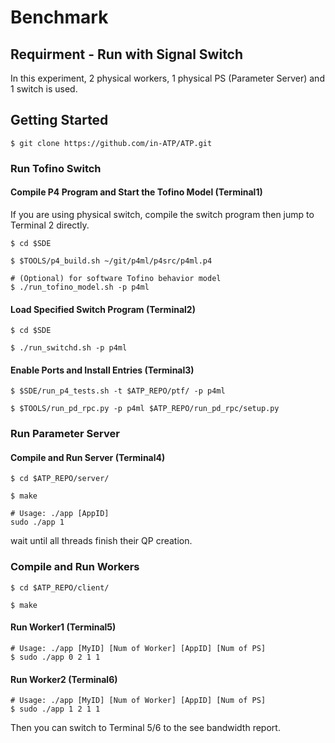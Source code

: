 # Benchmark

## Requirment - Run with Signal Switch

In this experiment, 2 physical workers, 1 physical PS (Parameter Server) and 1 switch is used.


## Getting Started
```
$ git clone https://github.com/in-ATP/ATP.git
```

### Run Tofino Switch 

#### Compile P4 Program and Start the Tofino Model (Terminal1)
If you are using physical switch, compile the switch program then jump to Terminal 2 directly.
```
$ cd $SDE
```
```
$ $TOOLS/p4_build.sh ~/git/p4ml/p4src/p4ml.p4
```
```
# (Optional) for software Tofino behavior model
$ ./run_tofino_model.sh -p p4ml
```
#### Load Specified Switch Program (Terminal2)
```
$ cd $SDE
```
```
$ ./run_switchd.sh -p p4ml
```
#### Enable Ports and Install Entries (Terminal3)
```
$ $SDE/run_p4_tests.sh -t $ATP_REPO/ptf/ -p p4ml 
```
```
$ $TOOLS/run_pd_rpc.py -p p4ml $ATP_REPO/run_pd_rpc/setup.py 
```

### Run Parameter Server 
#### Compile and Run Server (Terminal4)
```
$ cd $ATP_REPO/server/
```
```
$ make
```
```
# Usage: ./app [AppID]
sudo ./app 1
```

wait until all threads finish their QP creation.

### Compile and Run Workers
```
$ cd $ATP_REPO/client/
```
```
$ make
```
#### Run Worker1 (Terminal5)
```
# Usage: ./app [MyID] [Num of Worker] [AppID] [Num of PS]
$ sudo ./app 0 2 1 1
```
#### Run Worker2 (Terminal6)
```
# Usage: ./app [MyID] [Num of Worker] [AppID] [Num of PS]
$ sudo ./app 1 2 1 1
```

Then you can switch to Terminal 5/6 to the see bandwidth report.
